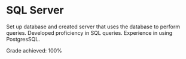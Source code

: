 # SQL Server
Set up database and created server that uses the database to perform queries. Developed proficiency in SQL queries. Experience in using PostgresSQL.

Grade achieved: 100%
